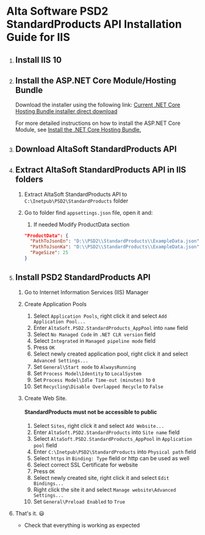 # Alta Software PSD2 StandardProducts API Installation Guide for IIS

1. ## Install IIS 10

1. ## Install the ASP.NET Core Module/Hosting Bundle

    Download the installer using the following link:
    [Current .NET Core Hosting Bundle installer direct download](https://dotnet.microsoft.com/permalink/dotnetcore-current-windows-runtime-bundle-installer)

    For more detailed instructions on how to install the ASP.NET Core Module, see [Install the .NET Core Hosting Bundle.](https://docs.microsoft.com/en-us/aspnet/core/host-and-deploy/iis/hosting-bundle?view=aspnetcore-5.0)

    
1. ## Download AltaSoft StandardProducts API 

1. ## Extract AltaSoft StandardProducts API in IIS folders
    
    1. Extract AltaSoft StandardProducts API to ```C:\Inetpub\PSD2\StandardProducts``` folder

    1. Go to folder find ```appsettings.json``` file, open it and:
        1.  If needed Modify ProductData section
        ```json 
        "ProductData": {
          "PathToJsonEn": "D:\\PSD2\\StandardProducts\\ExampleData.json",
          "PathToJsonKa": "D:\\PSD2\\StandardProducts\\ExampleData.json",
          "PageSize": 25
        }
        ```
  
1. ## Install PSD2 StandardProducts API

    1. Go to Internet Information Services (IIS) Manager
    1. Create Application Pools
        1. Select ```Application Pools```, right click it and select ```Add Application Pool...```
        1. Enter ```AltaSoft.PSD2.StandardProducts_AppPool``` into ```name``` field
        1. Select ```No Managed Code``` in ```.NET CLR version``` field
        1. Select ```Integrated``` in ```Managed pipeline mode``` field
        1. Press ```OK```
        1. Select newly created application pool, right click it and select ```Advanced Settings...```
        1. Set ```General\Start mode``` to ```AlwaysRunning```
        1. Set ```Process Model\Identity``` to ```LocalSystem```
        1. Set ```Process Model\Idle Time-out (minutes)``` to ```0```
        1. Set ```Recycling\Disable Overlapped Recycle``` to ```False```

      

    1. Create Web Site. 

        #### StandardProducts  **must not be accessible to public**
        1. Select ```Sites```, right click it and select ```Add Website...```
        1. Enter ```AltaSoft.PSD2.StandardProducts``` into ```Site name``` field
        1. Select ```AltaSoft.PSD2.StandardProducts_AppPool``` in ```Application pool``` field
        1. Enter ```C:\Inetpub\PSD2\StandardProducts``` into ```Physical path``` field
        1. Select ```https``` in ```Binding: Type``` field or http can be used as well
        1. Select correct SSL Certificate for website
        1. Press ```OK```
        1. Select newly created site, right click it and select ```Edit Bindings...```
        1. Right click the site it and select ```Manage website\Advanced Settings...```
        1. Set ```General\Preload Enabled``` to  ```True```



1.  That's it. :smiley:
    * Check that everything is working as expected
